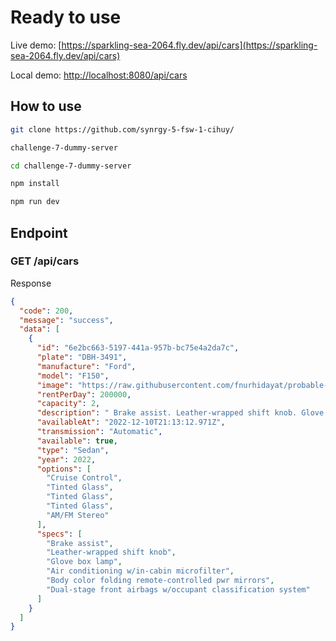 # Ready to use

Live demo: [https://sparkling-sea-2064.fly.dev/api/cars](https://sparkling-sea-2064.fly.dev/api/cars)

Local demo: [http://localhost:8080/api/cars](http://localhost:8080/api/cars)

## How to use

```bash
git clone https://github.com/synrgy-5-fsw-1-cihuy/

challenge-7-dummy-server

cd challenge-7-dummy-server

npm install

npm run dev
```

## Endpoint

### GET /api/cars

Response

```json
{
  "code": 200,
  "message": "success",
  "data": [
    {
      "id": "6e2bc663-5197-441a-957b-bc75e4a2da7c",
      "plate": "DBH-3491",
      "manufacture": "Ford",
      "model": "F150",
      "image": "https://raw.githubusercontent.com/fnurhidayat/probable-garbanzo/main/public/./images/car01.min.jpg",
      "rentPerDay": 200000,
      "capacity": 2,
      "description": " Brake assist. Leather-wrapped shift knob. Glove box lamp. Air conditioning w/in-cabin microfilter.",
      "availableAt": "2022-12-10T21:13:12.971Z",
      "transmission": "Automatic",
      "available": true,
      "type": "Sedan",
      "year": 2022,
      "options": [
        "Cruise Control",
        "Tinted Glass",
        "Tinted Glass",
        "Tinted Glass",
        "AM/FM Stereo"
      ],
      "specs": [
        "Brake assist",
        "Leather-wrapped shift knob",
        "Glove box lamp",
        "Air conditioning w/in-cabin microfilter",
        "Body color folding remote-controlled pwr mirrors",
        "Dual-stage front airbags w/occupant classification system"
      ]
    }
  ]
}
```

